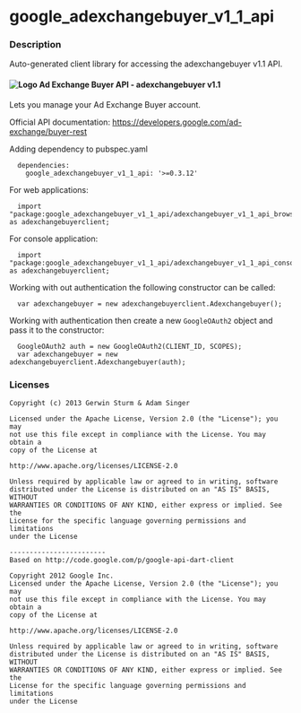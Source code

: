 # google_adexchangebuyer_v1_1_api

### Description

Auto-generated client library for accessing the adexchangebuyer v1.1 API.

#### ![Logo](http://www.google.com/images/icons/product/doubleclick-16.gif) Ad Exchange Buyer API - adexchangebuyer v1.1

Lets you manage your Ad Exchange Buyer account.

Official API documentation: https://developers.google.com/ad-exchange/buyer-rest

Adding dependency to pubspec.yaml

```
  dependencies:
    google_adexchangebuyer_v1_1_api: '>=0.3.12'
```

For web applications:

```
  import "package:google_adexchangebuyer_v1_1_api/adexchangebuyer_v1_1_api_browser.dart" as adexchangebuyerclient;
```

For console application:

```
  import "package:google_adexchangebuyer_v1_1_api/adexchangebuyer_v1_1_api_console.dart" as adexchangebuyerclient;
```

Working with out authentication the following constructor can be called:

```
  var adexchangebuyer = new adexchangebuyerclient.Adexchangebuyer();
```

Working with authentication then create a new `GoogleOAuth2` object and pass it to the constructor:


```
  GoogleOAuth2 auth = new GoogleOAuth2(CLIENT_ID, SCOPES);
  var adexchangebuyer = new adexchangebuyerclient.Adexchangebuyer(auth);
```

### Licenses

```
Copyright (c) 2013 Gerwin Sturm & Adam Singer

Licensed under the Apache License, Version 2.0 (the "License"); you may 
not use this file except in compliance with the License. You may obtain a 
copy of the License at

http://www.apache.org/licenses/LICENSE-2.0

Unless required by applicable law or agreed to in writing, software
distributed under the License is distributed on an "AS IS" BASIS, WITHOUT
WARRANTIES OR CONDITIONS OF ANY KIND, either express or implied. See the
License for the specific language governing permissions and limitations 
under the License

------------------------
Based on http://code.google.com/p/google-api-dart-client

Copyright 2012 Google Inc.
Licensed under the Apache License, Version 2.0 (the "License"); you may 
not use this file except in compliance with the License. You may obtain a
copy of the License at

http://www.apache.org/licenses/LICENSE-2.0

Unless required by applicable law or agreed to in writing, software
distributed under the License is distributed on an "AS IS" BASIS, WITHOUT
WARRANTIES OR CONDITIONS OF ANY KIND, either express or implied. See the
License for the specific language governing permissions and limitations 
under the License

```
